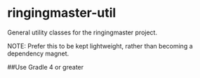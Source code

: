 # ringingmaster-util


General utility classes for the ringingmaster project. 

NOTE: Prefer this to be kept lightweight, rather than becoming a dependency magnet.

##Use Gradle 4 or greater